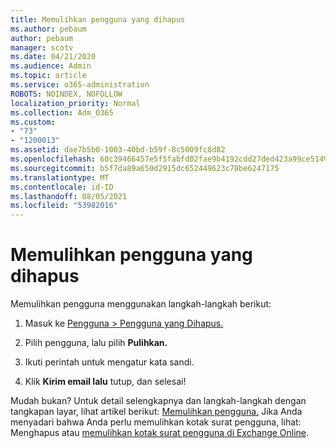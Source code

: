 ```yaml
---
title: Memulihkan pengguna yang dihapus
ms.author: pebaum
author: pebaum
manager: scotv
ms.date: 04/21/2020
ms.audience: Admin
ms.topic: article
ms.service: o365-administration
ROBOTS: NOINDEX, NOFOLLOW
localization_priority: Normal
ms.collection: Adm_O365
ms.custom:
- "73"
- "1200013"
ms.assetid: dae7b5b0-1003-40bd-b59f-8c5009fc8d82
ms.openlocfilehash: 60c39466457e5f5fabfd02fae9b4192cdd27ded423a99ce5149b1c102e138097
ms.sourcegitcommit: b5f7da89a650d2915dc652449623c78be6247175
ms.translationtype: MT
ms.contentlocale: id-ID
ms.lasthandoff: 08/05/2021
ms.locfileid: "53982016"
---
```

# <a name="restore-a-deleted-user"></a>Memulihkan pengguna yang dihapus

Memulihkan pengguna menggunakan langkah-langkah berikut:
  
1. Masuk ke [Pengguna \> Pengguna yang Dihapus.](https://admin.microsoft.com/adminportal/home#/deletedusers)

2. Pilih pengguna, lalu pilih **Pulihkan.**

3. Ikuti perintah untuk mengatur kata sandi.

4. Klik **Kirim email lalu** tutup, dan selesai!

Mudah bukan? Untuk detail selengkapnya dan langkah-langkah dengan tangkapan layar, lihat artikel berikut: [Memulihkan pengguna.](https://docs.microsoft.com/microsoft-365/admin/add-users/restore-user) Jika Anda menyadari bahwa Anda perlu memulihkan kotak surat pengguna, lihat: Menghapus atau [memulihkan kotak surat pengguna di Exchange Online](https://docs.microsoft.com/exchange/recipients-in-exchange-online/delete-or-restore-mailboxes).